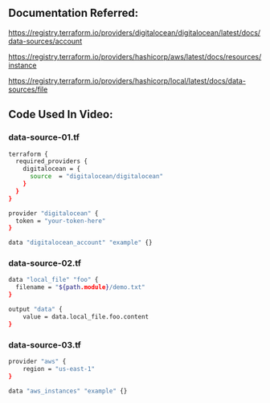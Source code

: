 ## Documentation Referred:

https://registry.terraform.io/providers/digitalocean/digitalocean/latest/docs/data-sources/account

https://registry.terraform.io/providers/hashicorp/aws/latest/docs/resources/instance

https://registry.terraform.io/providers/hashicorp/local/latest/docs/data-sources/file

## Code Used In Video:

### data-source-01.tf
```sh
terraform {
  required_providers {
    digitalocean = {
      source  = "digitalocean/digitalocean"
    }
  }
}

provider "digitalocean" {
  token = "your-token-here"
}

data "digitalocean_account" "example" {}
```


### data-source-02.tf
```sh
data "local_file" "foo" {
  filename = "${path.module}/demo.txt"
}
```
```sh
output "data" {
    value = data.local_file.foo.content
}
```
### data-source-03.tf
```sh
provider "aws" {
    region = "us-east-1"
}

data "aws_instances" "example" {}
```
